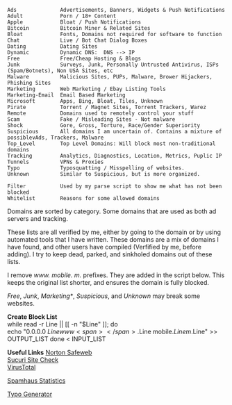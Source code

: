     Ads              Advertisements, Banners, Widgets & Push Notifications  
    Adult            Porn / 18+ Content  
    Apple            Bloat / Push Notifications  
    Bitcoin          Bitcoin Miner & Related Sites  
    Bloat            Fonts, Domains not required for software to function  
    Chat             Live / Bot Chat Dialog Boxes  
    Dating           Dating Sites  
    Dynamic          Dynamic DNS:  DNS --> IP  
    Free             Free/Cheap Hosting & Blogs  
    Junk             Surveys, Junk, Personally Untrusted Antivirus, ISPs (Spam/Botnets), Non USA Sites, etc  
    Malware          Malicious Sites, PUPs, Malware, Brower Hijackers, Phishing Sites  
    Marketing        Web Marketing / Ebay Listing Tools  
    Marketing-Email  Email Based Marketing  
    Microsoft        Apps, Bing, Bloat, Tiles, Unknown  
    Pirate           Torrent / Magnet Sites, Torrent Trackers, Warez  
    Remote           Domains used to remotely control your stuff  
    Scam             Fake / Misleading Sites - Not malware  
    Shock            Gore, Gross, Torture, Race/Gender Superiority  
    Suspicious       All domains I am uncertain of. Contains a mixture of possiblevAds, Trackers, Malware  
    Top_Level        Top Level Domains: Will block most non-traditional domains  
    Tracking         Analytics, Diagnostics, Location, Metrics, Puplic IP  
    Tunnels          VPNs & Proxies
    Typo             Typosquatting / Misspelling of websites.  
    Unknown          Similar to Suspicious, but is more organized.  
  
    Filter           Used by my parse script to show me what has not been blocked
    Whitelist        Reasons for some allowed domains  
  
Domains are sorted by category. Some domains that are used as both ad servers and tracking.  
  
These lists are all verified by me, either by going to the domain or by using automated tools that I have written. These domains are a mix of domains I have found, and other users have compiled (Verfified by me, before adding). I try to keep dead, parked, and sinkholed domains out of these lists.  
  
I remove _www<span></span>._ _mobile._ _m._  prefixes. They are added in the script below. This keeps the original list shorter, and ensures the domain is fully blocked.  
  
_Free_, _Junk_, _Marketing*_, _Suspicious_, and _Unknown_ may break some websites.
  
**Create Block List**  
  while read -r Line || [[ -n "$Line" ]]; do  
  echo "0.0.0.0 $Line www<span></span>.$Line mobile.$Line m.$Line" >> OUTPUT_LIST
  done < INPUT_LIST
  
**Useful Links** 
[Norton Safeweb](https://safeweb.norton.com/)  
[Sucuri Site Check](https://sitecheck.sucuri.net/)  
[VirusTotal](https://www.virustotal.com/gui/home/url)  
  
[Spamhaus Statistics](https://www.spamhaus.org/statistics/countries/)  

[Typo Generator](http://domaincheckplugin.com/typo)
